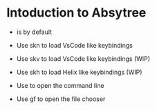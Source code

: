 # Intoduction to Absytree

- <LEADER> is <SPACE> by default

- Use <LEADER>skn to load VsCode like keybindings
- Use <LEADER>skv to load VsCode like keybindings (WIP)
- Use <LEADER>skh to load Helix like keybindings (WIP)
- Use <LEADER><LEADER> to open the command line
- Use <LEADER>gf to open the file chooser